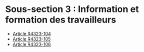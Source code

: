#  Sous-section 3 : Information et formation des travailleurs

* [Article R4323-104](./LEGIARTI000018531284.md)
* [Article R4323-105](./LEGIARTI000018531282.md)
* [Article R4323-106](./LEGIARTI000018531280.md)
